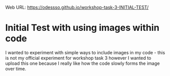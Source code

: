 Web URL: https://odessso.github.io/workshop-task-3-INITIAL-TEST/

# Initial Test with using images within code

I wanted to experiment with simple ways to include images in my code - this is not my official experiment for workshop task 3 however I wanted to upload this one because I really like how the code slowly forms the image over time.
